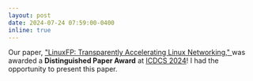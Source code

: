 ```yaml
---
layout: post
date: 2024-07-24 07:59:00-0400
inline: true
---
```


Our paper, <a href="{{ 'linuxfp_icdcs24.pdf' | prepend: 'assets/pdf/' | relative_url}}" target="_blank" rel="noopener noreferrer">"LinuxFP: Transparently Accelerating Linux Networking," <i class="fas fa-file-pdf"></i></a> was awarded a <b>Distinguished Paper Award</b> at [ICDCS 2024](https://icdcs2024.icdcs.org/)!
I had the opportunity to present this paper.
